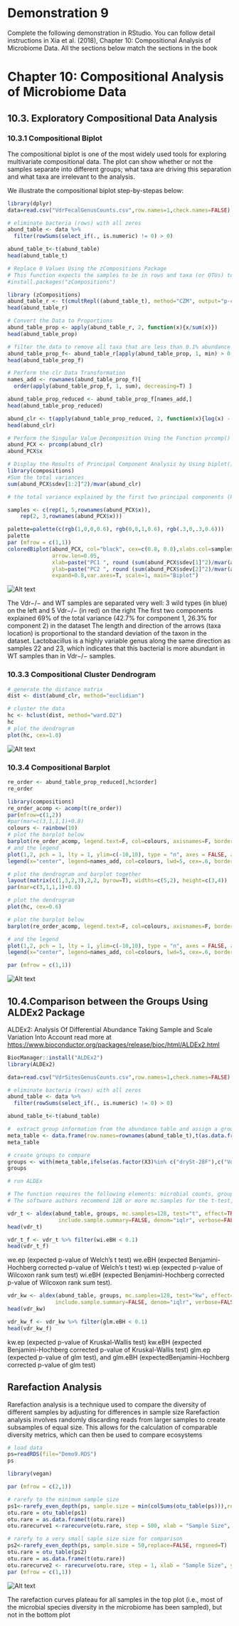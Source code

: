 # Demonstration 9
Complete the following demonstration in RStudio. You can follow detail instructions in Xia et al. (2018), Chapter 10: Compositional Analysis of Microbiome
Data. All the sections below match the sections in the book

# Chapter 10: Compositional Analysis of Microbiome Data 

## 10.3. Exploratory Compositional Data Analysis                                 

### 10.3.1 Compositional Biplot 

The compositional biplot is one of the most widely used tools for exploring multivariate compositional data. The plot can show whether or not the samples separate into different groups; what taxa are driving this separation and what taxa are irrelevant to the analysis. 

We illustrate the compositional biplot step-by-stepas below:
```r
library(dplyr)
data=read.csv("VdrFecalGenusCounts.csv",row.names=1,check.names=FALSE)

# eliminate bacteria (rows) with all zeros 
abund_table <- data %>%
  filter(rowSums(select_if(., is.numeric) != 0) > 0)

abund_table_t<-t(abund_table)
head(abund_table_t)

# Replace 0 Values Using the zCompositions Package
# This function expects the samples to be in rows and taxa (or OTUs) to be in columns. Because the abund_table_t dataset already have the appropriate data format, we directly use here. But in order to convert the count data to proportion, we use the t() function to transpose the data back to taxa by samples format.
#install.packages("zCompositions")

library (zCompositions)
abund_table_r <- t(cmultRepl((abund_table_t), method="CZM", output="p-counts"))
head(abund_table_r)

# Convert the Data to Proportions
abund_table_prop <- apply(abund_table_r, 2, function(x){x/sum(x)})
head(abund_table_prop)

# filter the data to remove all taxa that are less than 0.1% abundance in any sample using the function apply() again.
abund_table_prop_f<- abund_table_r[apply(abund_table_prop, 1, min) > 0.001,]
head(abund_table_prop_f)

# Perform the clr Data Transformation
names_add <- rownames(abund_table_prop_f)[
  order(apply(abund_table_prop_f, 1, sum), decreasing=T) ]

abund_table_prop_reduced <- abund_table_prop_f[names_add,]
head(abund_table_prop_reduced)

abund_clr <- t(apply(abund_table_prop_reduced, 2, function(x){log(x) - mean(log(x))}))
head(abund_clr)

# Perform the Singular Value Decomposition Using the Function prcomp()
abund_PCX <- prcomp(abund_clr)
abund_PCX$x 

# Display the Results of Principal Component Analysis by Using biplot()
library(compositions)
#Sum the total variances
sum(abund_PCX$sdev[1:2]^2)/mvar(abund_clr)

# the total variance explained by the first two principal components (PC) is 68.94% 

samples <- c(rep(1, 5,rownames(abund_PCX$x)),
    rep(2, 3,rownames(abund_PCX$x))) 

palette=palette(c(rgb(1,0,0,0.6), rgb(0,0,1,0.6), rgb(.3,0,.3,0.6)))
palette
par (mfrow = c(1,1))
coloredBiplot(abund_PCX, col="black", cex=c(0.8, 0.8),xlabs.col=samples, 
              arrow.len=0.05,
              xlab=paste("PC1 ", round (sum(abund_PCX$sdev[1]^2)/mvar(abund_clr),3), sep=""),
              ylab=paste("PC2 ", round (sum(abund_PCX$sdev[2]^2)/mvar(abund_clr),3), sep=""),
              expand=0.8,var.axes=T, scale=1, main="Biplot")
```
![Alt text](image1.png)

The Vdr−/− and WT samples are separated very well: 3 wild types (in blue) on the left and 5 Vdr−/− (in red) on the right
The first two components explained 69% of the total variance (42.7% for component 1, 26.3% for component 2) in the dataset 
The length and direction of the arrows (taxa location) is proportional to the standard deviation of the taxon in the dataset. Lactobacillus is a highly variable genus along the same direction as samples 22 and 23, which indicates that this bacterial is more abundant in WT samples than in Vdr−/− samples.
    
### 10.3.3 Compositional Cluster Dendrogram
```r
# generate the distance matrix
dist <- dist(abund_clr, method="euclidian")

# cluster the data
hc <- hclust(dist, method="ward.D2")
hc
# plot the dendrogram
plot(hc, cex=1.0)
```
![Alt text](image2.png)

### 10.3.4 Compositional Barplot
```r
re_order <- abund_table_prop_reduced[,hc$order]
re_order

library(compositions)
re_order_acomp <- acomp(t(re_order))
par(mfrow=c(1,2))
#par(mar=c(3,1,1,1)+0.8)
colours <- rainbow(10)
# plot the barplot below
barplot(re_order_acomp, legend.text=F, col=colours, axisnames=F, border=NA, xpd=T)
# and the legend
plot(1,2, pch = 1, lty = 1, ylim=c(-10,10), type = "n", axes = FALSE, ann = FALSE)
legend(x="center", legend=names_add, col=colours, lwd=5, cex=.6, border=NULL)

# plot the dendrogram and barplot together
layout(matrix(c(1,3,2,3),2,2, byrow=T), widths=c(5,2), height=c(3,4))
par(mar=c(3,1,1,1)+0.8)

# plot the dendrogram
plot(hc, cex=0.6)

# plot the barplot below
barplot(re_order_acomp, legend.text=F, col=colours, axisnames=F, border=NA, xpd=T)

# and the legend
plot(1,2, pch = 1, lty = 1, ylim=c(-10,10), type = "n", axes = FALSE, ann = FALSE)
legend(x="center", legend=names_add, col=colours, lwd=5, cex=.6, border=NULL)

par (mfrow = c(1,1))
```
![Alt text](image3.png)

## 10.4.Comparison between the Groups Using ALDEx2 Package

ALDEx2: Analysis Of Differential Abundance Taking Sample and Scale Variation Into Account
read more at https://www.bioconductor.org/packages/release/bioc/html/ALDEx2.html
```r
BiocManager::install("ALDEx2")
library(ALDEx2)

data=read.csv("VdrSitesGenusCounts.csv",row.names=1,check.names=FALSE)

# eliminate bacteria (rows) with all zeros 
abund_table <- data %>%
  filter(rowSums(select_if(., is.numeric) != 0) > 0)

abund_table_t<-t(abund_table)

#  extract group information from the abundance table and assign a group variable
meta_table <- data.frame(row.names=rownames(abund_table_t),t(as.data.frame(strsplit(rownames(abund_table_t),"_"))))
meta_table

# create groups to compare
groups <- with(meta_table,ifelse(as.factor(X3)%in% c("drySt-28F"),c("VdrFecal"), c("VdrCecal")))
groups

# run ALDEx 

# The function requires the following elements: microbial counts, groups to compare, test to run, and number of Monte-Carlo instances
# The software authors recommend 128 or more mc.samples for the t-test, 1000 for a rigorous effect size calculation.

vdr_t <- aldex(abund_table, groups, mc.samples=128, test="t", effect=TRUE,
                include.sample.summary=FALSE, denom="iqlr", verbose=FALSE)
head(vdr_t)

vdr_t_f <- vdr_t %>% filter(wi.eBH < 0.1)
head(vdr_t_f)
```
we.ep (expected p-value of Welch’s t test)
we.eBH (expected Benjamini-Hochberg corrected p-value of Welch’s t test)
wi.ep (expected p-value of Wilcoxon rank sum test)
wi.eBH (expected Benjamini-Hochberg corrected p-value of Wilcoxon rank sum test).
```r
vdr_kw <- aldex(abund_table, groups, mc.samples=128, test="kw", effect=TRUE,
               include.sample.summary=FALSE, denom="iqlr", verbose=FALSE)
head(vdr_kw)

vdr_kw_f <- vdr_kw %>% filter(glm.eBH < 0.1)
head(vdr_kw_f)
```
kw.ep (expected p-value of Kruskal-Wallis test)
kw.eBH (expected Benjamini-Hochberg corrected p-value of Kruskal-Wallis test)
glm.ep (expected p-value of glm test), and glm.eBH (expectedBenjamini-Hochberg corrected p-value of glm test)

## Rarefaction Analysis

Rarefaction analysis is a technique used to compare the diversity of different samples by adjusting for differences in sample size
Rarefaction analysis involves randomly discarding reads from larger samples to create subsamples of equal size. This allows for the calculation of comparable diversity metrics, which can then be used to compare ecosystems
```r
# load data
ps=readRDS(file="Demo9.RDS")
ps

library(vegan)

par (mfrow = c(2,1))

# rarefy to the minimum sample size
ps1<-rarefy_even_depth(ps, sample.size = min(colSums(otu_table(ps))),replace=FALSE, rngseed=T)
otu.rare = otu_table(ps1)
otu.rare = as.data.frame(t(otu.rare))
otu.rarecurve1 <-rarecurve(otu.rare, step = 500, xlab = "Sample Size", ylab = "ASV", label = T)

# rarefy to a very small saple size size for comparison
ps2<-rarefy_even_depth(ps, sample.size = 50,replace=FALSE, rngseed=T)
otu.rare = otu_table(ps2)
otu.rare = as.data.frame(t(otu.rare))
otu.rarecurve2 <- rarecurve(otu.rare, step = 1, xlab = "Sample Size", ylab = "ASV", label = T)
par (mfrow = c(1,1))
```
![Alt text](image4.png)

The rarefaction curves plateau for all samples in the top plot (i.e., most of the microbial species diversity in the microbiome has been sampled), but not in the bottom plot
